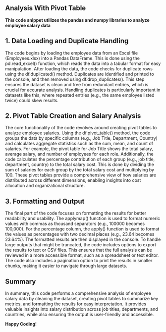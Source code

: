 ## Analysis With Pivot Table

**This code snippet utilizes the pandas and numpy libraries to analyze employee salary data**

## 1. Data Loading and Duplicate Handling
The code begins by loading the employee data from an Excel file (Employees.xlsx) into a Pandas DataFrame. This is done using the pd.read_excel() function, which reads the data into a tabular format for easy manipulation. After loading the data, the code checks for duplicate rows using the df.duplicated() method. Duplicates are identified and printed to the console, and then removed using df.drop_duplicates(). This step ensures the dataset is clean and free from redundant entries, which is crucial for accurate analysis. Handling duplicates is particularly important in datasets like this, where repeated entries (e.g., the same employee listed twice) could skew results.

## 2. Pivot Table Creation and Salary Analysis

The core functionality of the code revolves around creating pivot tables to analyze employee salaries. Using the df.pivot_table() method, the code groups the data by specific columns (e.g., Job Title, Department, Country) and calculates aggregate statistics such as the sum, mean, and count of salaries. For example, the pivot table for Job Title shows the total salary, average salary, and number of employees for each role. Additionally, the code calculates the percentage contribution of each group (e.g., job title, department, country) to the total salary cost. This is done by dividing the sum of salaries for each group by the total salary cost and multiplying by 100. These pivot tables provide a comprehensive view of how salaries are distributed across different dimensions, enabling insights into cost allocation and organizational structure.

## 3. Formatting and Output
The final part of the code focuses on formatting the results for better readability and usability. The applymap() function is used to format numeric values with commas as thousand separators (e.g., 100000 becomes 100,000). For the percentage column, the apply() function is used to format the values as percentages with two decimal places (e.g., 23.64 becomes 23.64%). The formatted results are then displayed in the console. To handle large outputs that might be truncated, the code includes options to export the results to text or CSV files. This ensures that the full analysis can be reviewed in a more accessible format, such as a spreadsheet or text editor. The code also includes a pagination option to print the results in smaller chunks, making it easier to navigate through large datasets.

## Summary
In summary, this code performs a comprehensive analysis of employee salary data by cleaning the dataset, creating pivot tables to summarize key metrics, and formatting the results for easy interpretation. It provides valuable insights into salary distribution across job titles, departments, and countries, while also ensuring the output is user-friendly and accessible.

**Happy Coding!**






